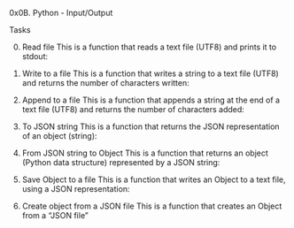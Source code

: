 0x0B. Python - Input/Output

Tasks

0. Read file
This is a function that reads a text file (UTF8) and prints it to stdout:

1. Write to a file
This is a function that writes a string to a text file (UTF8) and returns the number of characters written:

2. Append to a file
This is a function that appends a string at the end of a text file (UTF8) and returns the number of characters added:

3. To JSON string
This is a function that returns the JSON representation of an object (string):

4. From JSON string to Object
This is a function that returns an object (Python data structure) represented by a JSON string:

5. Save Object to a file
This is a function that writes an Object to a text file, using a JSON representation:

6. Create object from a JSON file
This is a function that creates an Object from a “JSON file”
